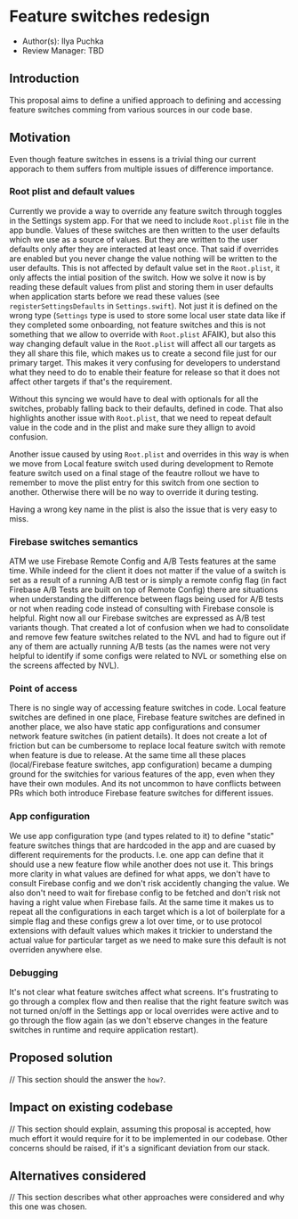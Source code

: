 # Feature switches redesign

* Author(s): Ilya Puchka
* Review Manager: TBD

## Introduction

This proposal aims to define a unified approach to defining and accessing feature switches comming from various sources in our code base.

## Motivation

Even though feature switches in essens is a trivial thing our current apporach to them suffers from multiple issues of difference importance.

### Root plist and default values

Currently we provide a way to override any feature switch through toggles in the Settings system app. For that we need to include `Root.plist` file in the app bundle. Values of these switches are then written to the user defaults which we use as a source of values. But they are written to the user defaults only after they are interacted at least once. That said if overrides are enabled but you never change the value nothing will be written to the user defaults. This is not affected by default value set in the `Root.plist`, it only affects the intial position of the switch. How we solve it now is by reading these default values from plist and storing them in user defaults when application starts before we read these values (see `registerSettingsDefaults` in `Settings.swift`). Not just it is defined on the wrong type (`Settings` type is used to store some local user state data like if they completed some onboarding, not feature switches and this is not something that we allow to override with `Root.plist` AFAIK), but also this way changing default value in the `Root.plist` will affect all our targets as they all share this file, which makes us to create a second file just for our primary target. This makes it very confusing for developers to understand what they need to do to enable their feature for release so that it does not affect other targets if that's the requirement.

Without this syncing we would have to deal with optionals for all the switches, probably falling back to their defaults, defined in code. That also highlights another issue with `Root.plist`, that we need to repeat default value in the code and in the plist and make sure they allign to avoid confusion.

Another issue caused by using `Root.plist` and overrides in this way is when we move from Local feature switch used during development to Remote feature switch used on a final stage of the feautre rollout we have to remember to move the plist entry for this switch from one section to another. Otherwise there will be no way to override it during testing.

Having a wrong key name in the plist is also the issue that is very easy to miss.


### Firebase switches semantics

ATM we use Firebase Remote Config and A/B Tests features at the same time. While indeed for the client it does not matter if the value of a switch is set as a result of a running A/B test or is simply a remote config flag (in fact Firebase A/B Tests are built on top of Remote Config) there are situations when understanding the difference between flags being used for A/B tests or not when reading code instead of consulting with Firebase console is helpful. Right now all our Firebase switches are expressed as A/B test variants though. That created a lot of confusion when we had to consolidate and remove few feature switches related to the NVL and had to figure out if any of them are actually running A/B tests (as the names were not very helpful to identify if some configs were related to NVL or something else on the screens affected by NVL).


### Point of access

There is no single way of accessing feature switches in code. Local feature switches are defined in one place, Firebase feature switches are defined in another place, we also have static app configurations and consumer network feature switches (in patient details). It does not create a lot of friction but can be cumbersome to replace local feature switch with remote when feature is due to release.
At the same time all these places (local/Firebase feature switches, app configuration) became a dumping ground for the switchies for various features of the app, even when they have their own modules. And its not uncommon to have conflicts between PRs which both introduce Firebase feature switches for different issues.

### App configuration

We use app configuration type (and types related to it) to define "static" feature switches things that are hardcoded in the app and are cuased by different requirements for the products. I.e. one app can define that it should use a new feature flow while another does not use it.
This brings more clarity in what values are defined for what apps, we don't have to consult Firebase config and we don't risk accidently changing the value. We also don't need to wait for firebase config to be fetched and don't risk not having a right value when Firebase fails. At the same time it makes us to repeat all the configurations in each target which is a lot of boilerplate for a simple flag and these configs grew a lot over time, or to use protocol extensions with default values which makes it trickier to understand the actual value for particular target as we need to make sure this default is not overriden anywhere else.

### Debugging

It's not clear what feature switches affect what screens. It's frustrating to go through a complex flow and then realise that the right feature switch was not turned on/off in the Settings app or local overrides were active and to go through the flow again (as we don't ebserve changes in the feature switches in runtime and require application restart).


## Proposed solution

// This section should the answer the `how?`.

## Impact on existing codebase

// This section should explain, assuming this proposal is accepted, how much effort it would require for it to be implemented in our codebase. Other concerns should be raised, if it's a significant deviation from our stack.

## Alternatives considered

// This section describes what other approaches were considered and why this one was chosen.

